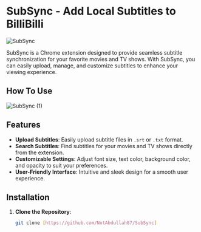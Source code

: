 # SubSync - Add Local Subtitles to BilliBilli

![SubSync](https://github.com/user-attachments/assets/7483b85e-ac5d-4122-9feb-46ad1a29a8bf)


SubSync is a Chrome extension designed to provide seamless subtitle synchronization for your favorite movies and TV shows. With SubSync, you can easily upload, manage, and customize subtitles to enhance your viewing experience.

## How To Use 
![SubSync (1)](https://github.com/user-attachments/assets/23ec1783-a29a-46e0-945c-9c5d687f45a6)

## Features

- **Upload Subtitles**: Easily upload subtitle files in `.srt` or `.txt` format.
- **Search Subtitles**: Find subtitles for your movies and TV shows directly from the extension.
- **Customizable Settings**: Adjust font size, text color, background color, and opacity to suit your preferences.
- **User-Friendly Interface**: Intuitive and sleek design for a smooth user experience.

## Installation

1. **Clone the Repository**:
   ```bash
   git clone [https://github.com/NotAbdullah87/SubSync]
